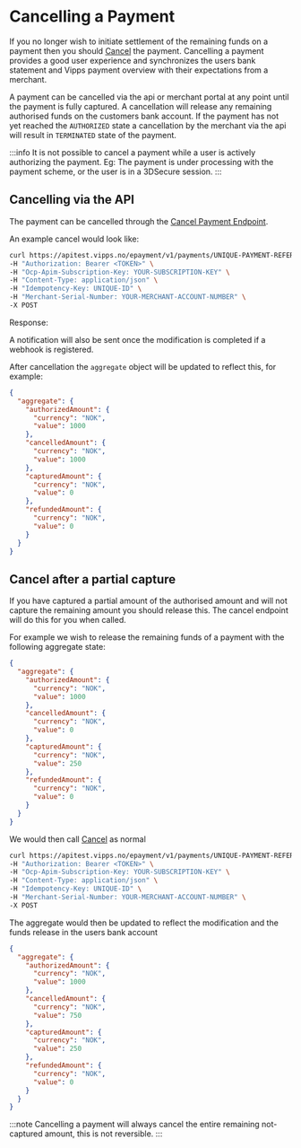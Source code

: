 <!-- START_METADATA
---
title: Cancelling a Payment
id: cancel
pagination_prev: APIs/epayment-api/api-guide/modifications/refund
pagination_next: null
---

import ApiSchema from '@theme/ApiSchema';

END_METADATA -->

# Cancelling a Payment

If you no longer wish to initiate settlement of the remaining funds on a payment then you should [Cancel][cancel-payment-endpoint] the payment. Cancelling a payment provides a good user experience and synchronizes the users bank statement and Vipps payment overview with their expectations from a merchant.

A payment can be cancelled via the api or merchant portal at any point until the payment is fully captured. A cancellation will release any remaining authorised funds on the customers bank account. If the payment has not yet reached the `AUTHORIZED` state a cancellation by the merchant via the api will result in `TERMINATED` state of the payment.

:::info
It is not possible to cancel a payment while a user is actively authorizing the payment. Eg: The payment is under processing with the payment scheme, or the user is in a 3DSecure session.
:::


## Cancelling via the API

The payment can be cancelled through the [Cancel Payment Endpoint][cancel-payment-endpoint].

An example cancel would look like:

```bash
curl https://apitest.vipps.no/epayment/v1/payments/UNIQUE-PAYMENT-REFERENCE/cancel \
-H "Authorization: Bearer <TOKEN>" \
-H "Ocp-Apim-Subscription-Key: YOUR-SUBSCRIPTION-KEY" \
-H "Content-Type: application/json" \
-H "Idempotency-Key: UNIQUE-ID" \
-H "Merchant-Serial-Number: YOUR-MERCHANT-ACCOUNT-NUMBER" \
-X POST
```

Response:

<ApiSchema id="epayment-swagger-id" pointer="#/components/schemas/ModificationResponse" />

A notification will also be sent once the modification is completed if a webhook is registered.

After cancellation the `aggregate` object will be updated to reflect this, for example:

```json
{
  "aggregate": {
    "authorizedAmount": {
      "currency": "NOK",
      "value": 1000
    },
    "cancelledAmount": {
      "currency": "NOK",
      "value": 1000
    },
    "capturedAmount": {
      "currency": "NOK",
      "value": 0
    },
    "refundedAmount": {
      "currency": "NOK",
      "value": 0
    }
  }
}
```

## Cancel after a partial capture

If you have captured a partial amount of the authorised amount and will not capture the remaining amount you should release this. The cancel endpoint will do this for you when called.

For example we wish to release the remaining funds of a payment with the following aggregate state:

```json
{
  "aggregate": {
    "authorizedAmount": {
      "currency": "NOK",
      "value": 1000
    },
    "cancelledAmount": {
      "currency": "NOK",
      "value": 0
    },
    "capturedAmount": {
      "currency": "NOK",
      "value": 250
    },
    "refundedAmount": {
      "currency": "NOK",
      "value": 0
    }
  }
}
```

We would then call [Cancel][cancel-payment-endpoint] as normal

```bash
curl https://apitest.vipps.no/epayment/v1/payments/UNIQUE-PAYMENT-REFERENCE/cancel \
-H "Authorization: Bearer <TOKEN>" \
-H "Ocp-Apim-Subscription-Key: YOUR-SUBSCRIPTION-KEY" \
-H "Content-Type: application/json" \
-H "Idempotency-Key: UNIQUE-ID" \
-H "Merchant-Serial-Number: YOUR-MERCHANT-ACCOUNT-NUMBER" \
-X POST
```

The aggregate would then be updated to reflect the modification and the funds release in the users bank account

```json
{
  "aggregate": {
    "authorizedAmount": {
      "currency": "NOK",
      "value": 1000
    },
    "cancelledAmount": {
      "currency": "NOK",
      "value": 750
    },
    "capturedAmount": {
      "currency": "NOK",
      "value": 250
    },
    "refundedAmount": {
      "currency": "NOK",
      "value": 0
    }
  }
}
```

:::note
Cancelling a payment will always cancel the entire remaining not-captured amount, this is not reversible.
:::

[cancel-payment-endpoint]: https://vippsas.github.io/vipps-developer-docs/api/epayment#tag/AdjustPayments/operation/cancelPayment
